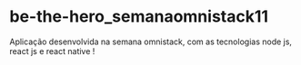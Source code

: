 # be-the-hero_semanaomnistack11
Aplicação desenvolvida na semana omnistack, com as tecnologias node js, react js e react native !
